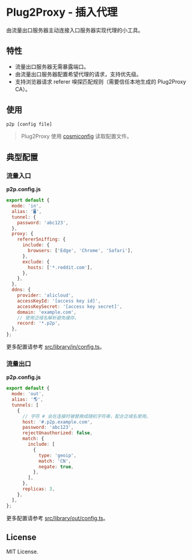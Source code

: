 # Plug2Proxy - 插入代理

由流量出口服务器主动连接入口服务器实现代理的小工具。

## 特性

- 流量出口服务器无需暴露端口。
- 由流量出口服务器配置希望代理的请求，支持优先级。
- 支持浏览器请求 referer 嗅探匹配规则（需要信任本地生成的 Plug2Proxy CA）。

## 使用

```bash
p2p [config file]
```

> Plug2Proxy 使用 [cosmiconfig](https://github.com/cosmiconfig/cosmiconfig) 读取配置文件。

## 典型配置

### 流量入口

**p2p.config.js**

```js
export default {
  mode: 'in',
  alias: '🖥️',
  tunnel: {
    password: 'abc123',
  },
  proxy: {
    refererSniffing: {
      include: {
        browsers: ['Edge', 'Chrome', 'Safari'],
      },
      exclude: {
        hosts: ['*.reddit.com'],
      },
    },
  },
  ddns: {
    provider: 'alicloud',
    accessKeyId: '[access key id]',
    accessKeySecret: '[access key secret]',
    domain: 'example.com',
    // 使用泛域名解析避免缓存。
    record: '*.p2p',
  },
};
```

更多配置请参考 [src/library/in/config.ts](./src/library/in/config.ts)。

### 流量出口

**p2p.config.js**

```js
export default {
  mode: 'out',
  alias: '🌎',
  tunnels: [
    {
      // 字符 # 会在连接时被替换成随机字符串，配合泛域名使用。
      host: '#.p2p.example.com',
      password: 'abc123',
      rejectUnauthorized: false,
      match: {
        include: [
          {
            type: 'geoip',
            match: 'CN',
            negate: true,
          },
        ],
      },
      replicas: 3,
    },
  ],
};
```

更多配置请参考 [src/library/out/config.ts](./src/library/out/config.ts)。

## License

MIT License.
